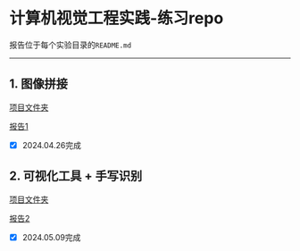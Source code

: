 # 计算机视觉工程实践-练习repo

报告位于每个实验目录的``README.md``

---

## 1. 图像拼接

[项目文件夹](./计算机视觉实践-练习1)

[报告1](./计算机视觉实践-练习1/README.md)

- [x] 2024.04.26完成



## 2. 可视化工具 + 手写识别

[项目文件夹](./计算机视觉实践-练习2)

[报告2](./计算机视觉实践-练习2/README.md)

- [x] 2024.05.09完成